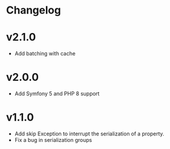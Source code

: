 # Changelog

# v2.1.0

- Add batching with cache

# v2.0.0

- Add Symfony 5 and PHP 8 support

# v1.1.0

- Add skip Exception to interrupt the serialization of a property.
- Fix a bug in serialization groups
